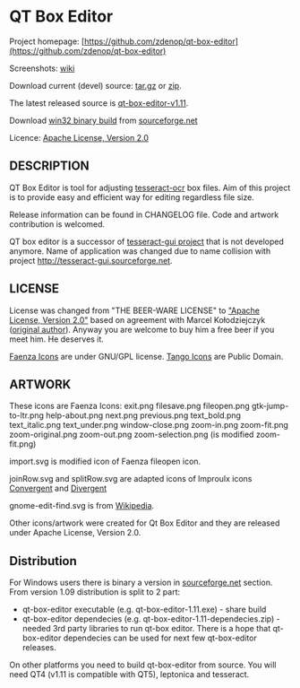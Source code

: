 QT Box Editor
=============

Project homepage: [https://github.com/zdenop/qt-box-editor](https://github.com/zdenop/qt-box-editor)

Screenshots: [wiki](https://github.com/zdenop/qt-box-editor/wiki)

Download current (devel) source: [tar.gz](https://github.com/zdenop/qt-box-editor/tarball/master) or [zip](https://github.com/zdenop/qt-box-editor/zipball/master).

The latest released source is [qt-box-editor-v1.11](https://github.com/zdenop/qt-box-editor/tarball/master/tree/v1.11).

Download [win32 binary build](http://sourceforge.net/projects/qtboxeditor/?source=dlp) from [sourceforge.net](http://sourceforge.net/projects/qtboxeditor/)

Licence: [Apache License, Version 2.0](http://www.apache.org/licenses/LICENSE-2.0)


DESCRIPTION
-----------

QT Box Editor is tool for adjusting [tesseract-ocr](http://code.google.com/p/tesseract-ocr/) box files. Aim of this project is to provide easy and efficient way for editing regardless file size.

Release information can be found in CHANGELOG file. Code and artwork contribution is welcomed.

QT box editor is a successor of [tesseract-gui project](https://github.com/mk219533/tesseract-gui) that is not developed anymore. Name of application was changed due to name collision with project http://tesseract-gui.sourceforge.net.


LICENSE
-------

License was changed from "THE BEER-WARE LICENSE" to ["Apache License, Version 2.0"](http://www.apache.org/licenses/LICENSE-2.0) based on agreement with Marcel Kołodziejczyk ([original author](https://github.com/mk219533/tesseract-gui)). Anyway you are welcome to buy him a free beer if you meet him. He deserves it.

[Faenza Icons](http://tiheum.deviantart.com/art/Faenza-Icons-173323228) are under GNU/GPL license.
[Tango Icons](http://tango.freedesktop.org/) are Public Domain.

ARTWORK
-------

These icons are Faenza Icons:
    exit.png
    filesave.png
    fileopen.png
    gtk-jump-to-ltr.png
    help-about.png
    next.png
    previous.png
    text_bold.png
    text_italic.png
    text_under.png
    window-close.png
    zoom-in.png
    zoom-fit.png
    zoom-original.png
    zoom-out.png
    zoom-selection.png (is modified zoom-fit.png)

import.svg is modified icon of Faenza fileopen icon.

joinRow.svg and splitRow.svg are adapted icons of lmproulx icons [Convergent](http://www.openclipart.org/detail/convergent-by-lmproulx) and [Divergent](http://www.openclipart.org/detail/divergent-by-lmproulx)

gnome-edit-find.svg is from [Wikipedia](http://en.wikipedia.org/wiki/File:Gnome-edit-find.svg).

Other icons/artwork were created for Qt Box Editor and they are released under Apache License, Version 2.0.


Distribution
------------

For Windows users there is binary a version in [sourceforge.net](http://sourceforge.net/projects/qtboxeditor/?source=dlp) section. From version 1.09 distribution is split to 2 part:
* qt-box-editor executable (e.g. qt-box-editor-1.11.exe) - share build
* qt-box-editor dependecies (e.g. qt-box-editor-1.11-dependecies.zip) - needed 3rd party libraries to run qt-box editor.
There is a hope that qt-box-editor dependecies can be used for next few qt-box-editor releases.

On other platforms you need to build qt-box-editor from source. You will need QT4 (v1.11 is compatible with QT5), leptonica and tesseract.
